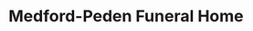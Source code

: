 ---
title: "Medford-Peden Funeral Home"
url: /marietta/medford-peden-funeral-home/
shop: funeral directors
---